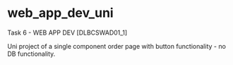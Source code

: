 # web_app_dev_uni
Task 6 - WEB APP DEV [DLBCSWAD01_1]

Uni project of a single component order page with button functionality - no DB functionality.

